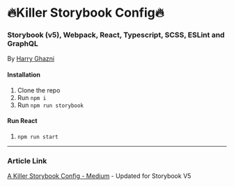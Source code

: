 # 🔥Killer Storybook Config🔥
### Storybook (v5), Webpack, React, Typescript, SCSS, ESLint and GraphQL
By [Harry Ghazni](https://github.com/hghazni)

#### Installation

 1. Clone the repo
 2. Run `npm i`
 3. Run `npm run storybook`
 
 #### Run React

 1. `npm run start`
 
 -----

### Article Link
[A Killer Storybook Config - Medium](https://levelup.gitconnected.com/a-killer-storybook-webpack-config-a0fd05dc70a4) - Updated for Storybook V5
